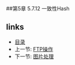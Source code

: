 
##第5章 5.7.12 一致性Hash


## links
  * [目录](<preface.md>)
  * 上一节: [FTP操作](<05.7.11.md>)
  * 下一节: [图片处理](<05.7.13.md>)



